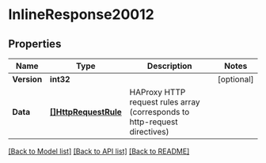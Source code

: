 # InlineResponse20012

## Properties

Name | Type | Description | Notes
------------ | ------------- | ------------- | -------------
**Version** | **int32** |  | [optional] 
**Data** | [**[]HttpRequestRule**](http_request_rule.md) | HAProxy HTTP request rules array (corresponds to http-request directives) | 

[[Back to Model list]](../README.md#documentation-for-models) [[Back to API list]](../README.md#documentation-for-api-endpoints) [[Back to README]](../README.md)


